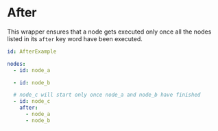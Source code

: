 # After

This wrapper ensures that a node gets executed only once all the nodes listed in its `after` key word have been executed.

```yaml
id: AfterExample

nodes:
  - id: node_a

  - id: node_b

  # node_c will start only once node_a and node_b have finished
  - id: node_c
    after:
      - node_a
      - node_b
```
